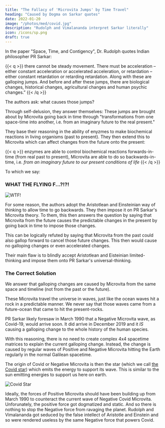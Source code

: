 ```yaml
---
title: "The Fallacy of 'Microvita Jumps' by Time Travel"
heading: "Caused by Dogma on Sarkar quotes"
date: 2022-01-20
image: "/photos/med/covid.jpg"
description: "Rudolph and Vimalananda interpret Sarkar literally"
icon: /icons/sp.png
draft: true
---
```



In the paper "Space, Time, and Contigency", Dr. Rudolph quotes Indian philosopher PR Sarkar:

{{< q >}}
there cannot be steady movement. There must be acceleration – either constant acceleration or accelerated acceleration, or retardation – either constant retardation or retarding retardation. Along with these are galloping jumps. And before and after these jumps, there are biological changes, historical changes, agricultural changes and human psychic changes.”
{{< /q >}}


The authors ask: what causes those jumps?

Through self-delusion, they answer themselves:  These jumps are brought about by <!-- positive and negative --> Microvita going back in time through "transformations from one space-time into another, i.e. from an imaginary future to the real present."

They base their reasoning in the ability of enyzmes to make biochemical reactions in living organisms (past to present). They then extend this to Microvita which can affect changes from the future onto the present:   

{{< q >}}
enzymes are able to control biochemical reactions forwards-in-time (from real past to present), Microvita are able to do so backwards-in-time, i.e. <i>from an imaginary future to our present conditions of life</i>
{{< /q >}}

To which we say:

### WHAT THE FLYING F...?!?!

![WTF!](/graphics/wtf.png)



For some reason, the authors adopt the Aristotlean and Einsteinian way of thinking to allow time to go backwards. They then impose it on PR Sarkar's Microvita theory. To them, this then answers the question by saying that Microvita from the future causes the predictable changes in the present by going back in time to impose those changes. 

This can be logically refuted by saying that Microvita from the past could also gallop forward to cancel those future changes. This then would cause no galloping changes or even accelerated changes. 

Their main flaw is to blindly accept Aristotlean and Eisteinian limited-thinking and impose them onto PR Sarkar's universal-thinking. 


### The Correct Solution

We answer that galloping changes are caused by Microvita from the same space and timeline (not from the past or the future). 

These Microvita travel the universe in waves, just like the ocean waves hit a rock in a predictable manner. We never say that those waves came from a future-ocean that came to hit the present-rocks.

PR Sarkar likely foresaw in March 1990 that a Negative Microvita wave, as Covid-19, would arrive soon. It did arrive in December 2019 and it *IS* causing a galloping change to the whole history of the human species.

With this reasoning, there is no need to create complex 4x4 spacetime matrices to explain the current galloping change. Instead, the change is caused by regular waves of Positive and Negative Microvita hitting the Earth regularly in the normal Galilean spacetime. 

The origin of Covid or Negative Microvita is then the star (which we call [the Covid star](/medical/physical/solutions/covid-flu-star)) which emits the energy to support its wave. This is similar to the sun emitting energies to support us here on earth. 

![Covid Star](/graphics/covidstar.jpg)

Ideally, the forces of Positive Microvita should have been building up from March 1990 to counteract the current wave of Negative Covid Microvita. Unforunately, the positive force got dogmatized and static. And so there is nothing to stop the Negative force from ravaging the planet. Rudolph and Vimalananda got seduced by the false intellect of Aristotle and Einstein and so were rendered useless by the same Negative force that powers Covid. 
